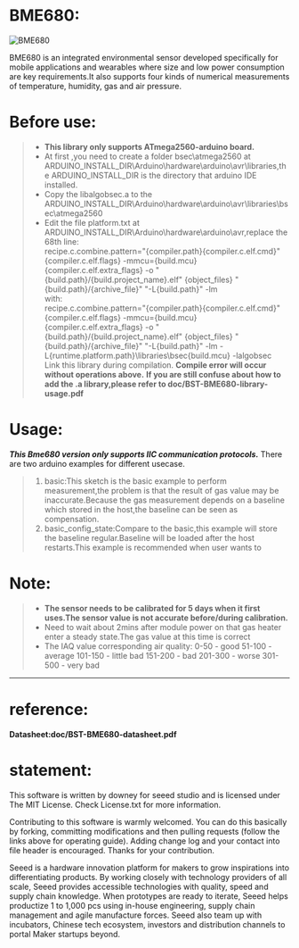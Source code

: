 BME680:
===========
![BME680](https://github.com/linux-downey/BME680_4_In_1_Sensor_Drv/blob/master/BME680_module.png)  

BME680 is an integrated environmental sensor developed specifically for mobile applications and wearables where size and low power consumption are key requirements.It also supports four kinds of numerical measurements of temperature, humidity, gas and air pressure.  

Before use:
===============
>* **This library only supports ATmega2560-arduino board.**
>* At first ,you need to create a folder bsec\atmega2560 at ARDUINO_INSTALL_DIR\Arduino\hardware\arduino\avr\libraries\,the ARDUINO_INSTALL_DIR is the directory that arduino IDE installed.
>* Copy the libalgobsec.a to the ARDUINO_INSTALL_DIR\Arduino\hardware\arduino\avr\libraries\bsec\atmega2560
>* Edit the file platform.txt at ARDUINO_INSTALL_DIR\Arduino\hardware\arduino\avr\,replace the 68th line:  
recipe.c.combine.pattern="{compiler.path}{compiler.c.elf.cmd}" {compiler.c.elf.flags} -mmcu={build.mcu} {compiler.c.elf.extra_flags} -o "{build.path}/{build.project_name}.elf" {object_files} "{build.path}/{archive_file}" "-L{build.path}" -lm  
with:  
recipe.c.combine.pattern="{compiler.path}{compiler.c.elf.cmd}" {compiler.c.elf.flags} -mmcu={build.mcu} {compiler.c.elf.extra_flags} -o "{build.path}/{build.project_name}.elf" {object_files} "{build.path}/{archive_file}" "-L{build.path}" -lm -L{runtime.platform.path}\libraries\bsec\{build.mcu} -lalgobsec  
Link this library during compilation.
**Compile error will occur without operations above.**
**If you are still confuse about how to add the .a library,please refer to doc/BST-BME680-library-usage.pdf**


Usage:
==========
***This Bme680 version only supports IIC communication protocols.***
There are two arduino examples for different usecase.
>1. basic:This sketch is the basic example to perform measurement,the problem is that the result of gas value may be inaccurate.Because the gas measurement depends on a baseline which stored in the host,the baseline can be seen as compensation.
>2. basic_config_state:Compare to the basic,this example will store the baseline regular.Baseline will be loaded after the host restarts.This example is recommended when user wants to


Note:
===========
>* **The sensor needs to be calibrated for 5 days when it first uses.The sensor value is not accurate before/during calibration.**
>* Need to wait about 2mins after module power on that gas heater enter a steady state.The gas value at this time is correct
>* The IAQ value corresponding air quality:
    0-50       -     good
    51-100     -     average
    101-150    -     little bad
    151-200    -     bad
    201-300    -     worse
    301-500    -     very bad

****
reference:
=============
**Datasheet:doc/BST-BME680-datasheet.pdf**

statement:
==========
This software is written by downey for seeed studio and is licensed under The MIT License. Check License.txt for more information.

Contributing to this software is warmly welcomed. You can do this basically by
forking, committing modifications and then pulling requests (follow the links above
for operating guide). Adding change log and your contact into file header is encouraged.
Thanks for your contribution.

Seeed is a hardware innovation platform for makers to grow inspirations into differentiating products. By working closely with technology providers of all scale, Seeed provides accessible technologies with quality, speed and supply chain knowledge. When prototypes are ready to iterate, Seeed helps productize 1 to 1,000 pcs using in-house engineering, supply chain management and agile manufacture forces. Seeed also team up with incubators, Chinese tech ecosystem, investors and distribution channels to portal Maker startups beyond.

